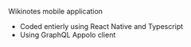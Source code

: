 Wikinotes mobile application

- Coded entierly using React Native and Typescript
- Using GraphQL Appolo client

